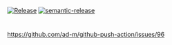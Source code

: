 [![Release](https://github.com/oeyoews/semantictest/actions/workflows/release.yml/badge.svg)](https://github.com/oeyoews/semantictest/actions/workflows/release.yml)
[![semantic-release](https://img.shields.io/badge/%20%20%F0%9F%93%A6%F0%9F%9A%80-semantic--release-e10079.svg)](https://github.com/semantic-release/semantic-release)

#
https://github.com/ad-m/github-push-action/issues/96

